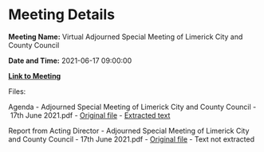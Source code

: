# Meeting Details

**Meeting Name:** Virtual Adjourned Special Meeting of Limerick City and County Council

**Date and Time:** 2021-06-17 09:00:00

**[Link to Meeting](https://www.limerick.ie/council/whats-on/adjourned-special-meeting-limerick-city-and-county-council-0)**

Files: 

Agenda - Adjourned Special Meeting of Limerick City and County Council - 17th June 2021.pdf - [Original file](https://www.limerick.ie/sites/default/files/media/documents/2021-06/00-agenda-adjourned-special-meeting-17.06.2021-2.pdf) - [Extracted text](./Agenda%20-%C2%A0Adjourned%20Special%20Meeting%20of%20Limerick%20City%20and%20County%20Council%20-%C2%A017th%20June%202021.md)

Report from Acting Director - Adjourned Special Meeting of Limerick City and County Council - 17th June 2021.pdf - [Original file](https://www.limerick.ie/sites/default/files/media/documents/2021-06/01-report-from-acting-director-09.06.2021_1.pdf) - Text not extracted

